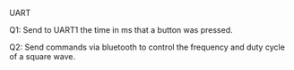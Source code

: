 UART

Q1: Send to UART1 the time in ms that a button was pressed.

Q2: Send commands via bluetooth to control the frequency and duty cycle of a square wave.